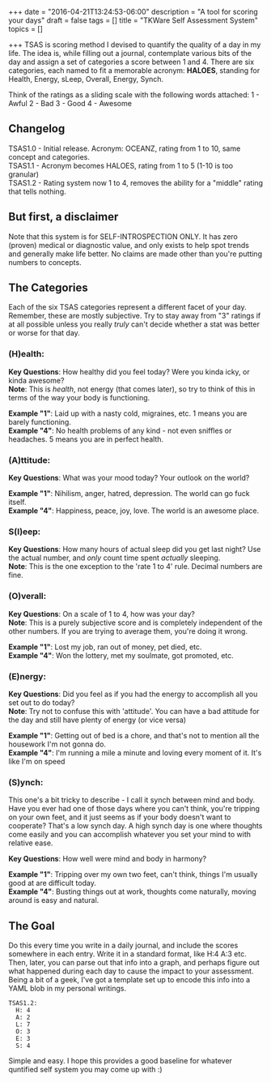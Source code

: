 +++
date = "2016-04-21T13:24:53-06:00"
description = "A tool for scoring your days"
draft = false
tags = []
title = "TKWare Self Assessment System"
topics = []

+++
TSAS is scoring method I devised to quantify the quality of a day in my life. The idea is, while filling out a journal, contemplate various bits of the day and assign a set of categories a score between 1 and 4. There are six categories, each named to fit a memorable acronym: **HALOES**, standing for Health, Energy, sLeep, Overall, Energy, Synch.

Think of the ratings as a sliding scale with the following words attached:
    1 - Awful
    2 - Bad
    3 - Good
    4 - Awesome

## Changelog
TSAS1.0 - Initial release. Acronym: OCEANZ, rating from 1 to 10, same concept and categories.  
TSAS1.1 - Acronym becomes HALOES, rating from 1 to 5 (1-10 is too granular)  
TSAS1.2 - Rating system now 1 to 4, removes the ability for a "middle" rating that tells nothing.

## But first, a disclaimer

Note that this system is for SELF-INTROSPECTION ONLY. It has zero (proven) medical or diagnostic value, and only exists to help spot trends and generally make life better. No claims are made other than you're putting numbers to concepts.


## The Categories

Each of the six TSAS categories represent a different facet of your day. Remember, these are mostly subjective. Try to stay away from "3" ratings if at all possible unless you really *truly* can't decide whether a stat was better or worse for that day.

### (H)ealth:

**Key Questions**: How healthy did you feel today? Were you kinda icky, or kinda awesome?  
**Note**: This is *health*, not energy (that comes later), so try to think of this in terms of the way your body is functioning.  

**Example "1"**: Laid up with a nasty cold, migraines, etc. 1 means you are barely functioning.  
**Example "4"**: No health problems of any kind - not even sniffles or headaches. 5 means you are in perfect health.  

### (A)ttitude:

**Key Questions**: What was your mood today? Your outlook on the world?  

**Example "1"**: Nihilism, anger, hatred, depression. The world can go fuck itself.  
**Example "4"**: Happiness, peace, joy, love. The world is an awesome place.  

### S(l)eep:

**Key Questions**: How many hours of actual sleep did you get last night? Use the actual number, and *only* count time spent *actually* sleeping.  
**Note**: This is the one exception to the 'rate 1 to 4' rule. Decimal numbers are fine.  


### (O)verall:

**Key Questions**: On a scale of 1 to 4, how was your day?  
**Note**: This is a purely subjective score and is completely independent of the other numbers. If you are trying to average them, you're doing it wrong.  

**Example "1"**: Lost my job, ran out of money, pet died, etc.  
**Example "4"**: Won the lottery, met my soulmate, got promoted, etc.  

### (E)nergy:

**Key Questions**: Did you feel as if you had the energy to accomplish all you set out to do today?  
**Note**: Try not to confuse this with 'attitude'. You can have a bad attitude for the day and still have plenty of energy (or vice versa)  

**Example "1"**: Getting out of bed is a chore, and that's not to mention all the housework I'm not gonna do.  
**Example "4"**: I'm running a mile a minute and loving every moment of it. It's like I'm on speed  


### (S)ynch:
This one's a bit tricky to describe - I call it synch between mind and body. Have you ever had one of those days where you can't think, you're tripping on your own feet, and it just seems as if your body doesn't want to cooperate? That's a low synch day. A high synch day is one where thoughts come easily and you can accomplish whatever you set your mind to with relative ease.

**Key Questions**: How well were mind and body in harmony?  

**Example "1"**: Tripping over my own two feet, can't think, things I'm usually good at are difficult today.  
**Example "4"**: Busting things out at work, thoughts come naturally, moving around is easy and natural.  

## The Goal

Do this every time you write in a daily journal, and include the scores somewhere in each entry. Write it in a standard format, like H:4 A:3 etc. Then, later, you can parse out that info into a graph, and perhaps figure out what happened during each day to cause the impact to your assessment. Being a bit of a geek, I've got a template set up to encode this info into a YAML blob in my personal writings.

    TSAS1.2:
      H: 4
      A: 2
      L: 7
      O: 3
      E: 3
      S: 4

Simple and easy. I hope this provides a good baseline for whatever quntified self system you may come up with :)
